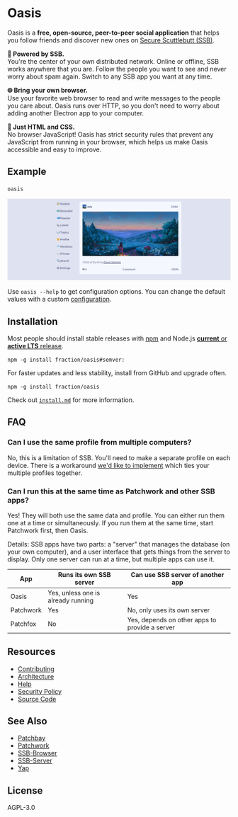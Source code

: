 # Oasis

Oasis is a **free, open-source, peer-to-peer social application** that helps
you follow friends and discover new ones on [Secure Scuttlebutt (SSB)][ssb].

**🦀 Powered by SSB.**  
You're the center of your own distributed network. Online or offline, SSB works
anywhere that you are. Follow the people you want to see and never worry about
spam again.  Switch to any SSB app you want at any time.

**🌐 Bring your own browser.**  
Use your favorite web browser to read and write messages to the people you care
about. Oasis runs over HTTP, so you don't need to worry about adding another
Electron app to your computer.

**🏰 Just HTML and CSS.**  
No browser JavaScript! Oasis has strict security rules that prevent any
JavaScript from running in your browser, which helps us make Oasis accessible
and easy to improve.

## Example

```sh
oasis
```

![Screenshot of Oasis](./docs/screenshot.png)

Use `oasis --help` to get configuration options. You can change the default
values with a custom [configuration](./docs/configuring.md).

## Installation

Most people should install stable releases with [npm](https://npmjs.org/) and
Node.js [**current** or **active LTS** release](https://nodejs.org/en/about/releases/).

```shell
npm -g install fraction/oasis#semver:
```

For faster updates and less stability, install from GitHub and upgrade often.

```shell
npm -g install fraction/oasis
```

Check out [`install.md`](https://github.com/fraction/oasis/blob/master/docs/install.md)
for more information.

## FAQ

### Can I use the same profile from multiple computers?

No, this is a limitation of SSB.  You'll need to make a separate profile on each device.  There is a workaround [we'd like to implement](https://github.com/fraction/oasis/issues/267) which ties your multiple profiles together.

### Can I run this at the same time as Patchwork and other SSB apps?

Yes!  They will both use the same data and profile.  You can either run them one at a time or simultaneously.  If you run them at the same time, start Patchwork first, then Oasis.

Details: SSB apps have two parts: a "server" that manages the database (on your own computer), and a user interface that gets things from the server to display.  Only one server can run at a time, but multiple apps can use it.

| App       | Runs its own SSB server            | Can use SSB server of another app              |
|-----------|------------------------------------|------------------------------------------------|
| Oasis     | Yes, unless one is already running | Yes                                            |
| Patchwork | Yes                                | No, only uses its own server                   |
| Patchfox  | No                                 | Yes, depends on other apps to provide a server |

## Resources

- [Contributing](https://github.com/fraction/oasis/blob/master/docs/contributing.md)
- [Architecture](https://github.com/fraction/oasis/blob/master/docs/architecture.md)
- [Help](https://github.com/fraction/oasis/issues/new)
- [Security Policy](https://github.com/fraction/oasis/blob/master/docs/security.md)
- [Source Code](https://github.com/fraction/oasis.git)

## See Also

- [Patchbay](https://github.com/ssbc/patchbay)
- [Patchwork](https://github.com/ssbc/patchwork)
- [SSB-Browser](https://github.com/arj03/ssb-browser-demo)
- [SSB-Server](https://github.com/ssbc/ssb-server)
- [Yap](https://github.com/dominictarr/yap)

## License

AGPL-3.0

[ssb]: https://en.wikipedia.org/wiki/Secure_Scuttlebutt
